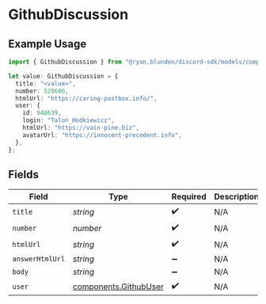 # GithubDiscussion

## Example Usage

```typescript
import { GithubDiscussion } from "@ryan.blunden/discord-sdk/models/components";

let value: GithubDiscussion = {
  title: "<value>",
  number: 520686,
  htmlUrl: "https://caring-postbox.info/",
  user: {
    id: 948639,
    login: "Talon_Hodkiewicz",
    htmlUrl: "https://vain-pine.biz",
    avatarUrl: "https://innocent-precedent.info",
  },
};
```

## Fields

| Field                                                          | Type                                                           | Required                                                       | Description                                                    |
| -------------------------------------------------------------- | -------------------------------------------------------------- | -------------------------------------------------------------- | -------------------------------------------------------------- |
| `title`                                                        | *string*                                                       | :heavy_check_mark:                                             | N/A                                                            |
| `number`                                                       | *number*                                                       | :heavy_check_mark:                                             | N/A                                                            |
| `htmlUrl`                                                      | *string*                                                       | :heavy_check_mark:                                             | N/A                                                            |
| `answerHtmlUrl`                                                | *string*                                                       | :heavy_minus_sign:                                             | N/A                                                            |
| `body`                                                         | *string*                                                       | :heavy_minus_sign:                                             | N/A                                                            |
| `user`                                                         | [components.GithubUser](../../models/components/githubuser.md) | :heavy_check_mark:                                             | N/A                                                            |